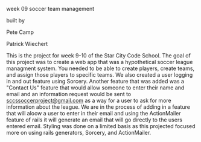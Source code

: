 week 09 soccer team management 

built by 

Pete Camp


Patrick Wiechert

This is the project for week 9-10 of the Star City Code School.  The goal of this project was to create a web app that was a hypothetical soccer league managment system.  You needed to be able to create players, create teams, and assign those players to specific teams.  We also created a user logging in and out feature using Sorcery.  Another feature that was added was a "Contact Us" feature that would allow someone to enter their name and email and an information request would be sent to sccssoccerproject@gmail.com as a way for a user to ask for more information about the league.  We are in the process of adding in a feature that will aloow a user to enter in their email and using the ActionMailer feature of rails it will generate an email that will go directly to the users entered email.  Styling was done on a limited basis as this projected focused more on using rails generators, Sorcery, and ActionMailer.  
